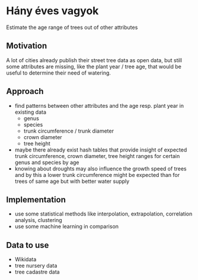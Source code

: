 # Hány éves vagyok
Estimate the age range of trees out of other attributes

## Motivation
A lot of cities already publish their street tree data as open data, but still some attributes are missing, like the plant year / tree age, that would be useful to determine their need of watering.

## Approach
* find patterns between other attributes and the age resp. plant year in existing data
  * genus
  * species
  * trunk circumference / trunk diameter
  * crown diameter
  * tree height
* maybe there already exist hash tables that provide insight of expected trunk circumference, crown diameter, tree height ranges for certain genus and species by age
* knowing about droughts may also influence the growth speed of trees and by this a lower trunk circumference might be expected than for trees of same age but with better water supply

## Implementation
* use some statistical methods like interpolation, extrapolation, correlation analysis, clustering
* use some machine learning in comparison

## Data to use
* Wikidata
* tree nursery data
* tree cadastre data
